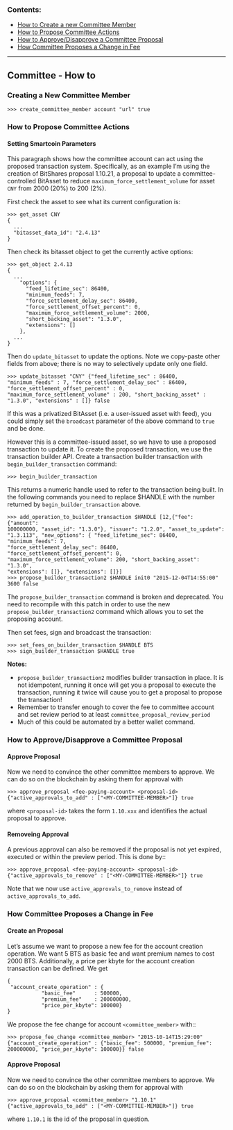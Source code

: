 ### Contents:
- [How to Create a new Committee Member](/developers/7_tutorials/05_committee_howto.md#creating-a-new-committee-member)
- [How to Propose Committee Actions](/developers/7_tutorials/05_committee_howto.md#how-to-propose-committee-actions)
- [How to Approve/Disapprove a Committee Proposal](/developers/7_tutorials/05_committee_howto.md#how-to-approvedisapprove-a-committee-proposal)
- [How Committee Proposes a Change in Fee](/developers/7_tutorials/05_committee_howto.md#how-committee-proposes-a-change-in-fee)

***

## Committee - How to

### Creating a New Committee Member

    >>> create_committee_member account "url" true


### How to Propose Committee Actions

#### Setting Smartcoin Parameters

This paragraph shows how the committee account can act using the proposed transaction system. Specifically, as an example I’m using the creation of BitShares proposal 1.10.21, a proposal to update a committee-controlled BitAsset to reduce `maximum_force_settlement_volume` for asset `CNY` from 2000 (20%) to 200 (2%).

First check the asset to see what its current configuration is:

    >>> get_asset CNY
    {
      ...
      "bitasset_data_id": "2.4.13"
    }

Then check its bitasset object to get the currently active options:

    >>> get_object 2.4.13
    {
      ...
        "options": {
          "feed_lifetime_sec": 86400,
          "minimum_feeds": 7,
          "force_settlement_delay_sec": 86400,
          "force_settlement_offset_percent": 0,
          "maximum_force_settlement_volume": 2000,
          "short_backing_asset": "1.3.0",
          "extensions": []
        },
      ...
    }

Then do `update_bitasset` to update the options. Note we copy-paste other fields from above; there is no way to selectively update only one field.

    >>> update_bitasset "CNY" {"feed_lifetime_sec" : 86400, "minimum_feeds" : 7, "force_settlement_delay_sec" : 86400, "force_settlement_offset_percent" : 0, "maximum_force_settlement_volume" : 200, "short_backing_asset" : "1.3.0", "extensions" : []} false

If this was a privatized BitAsset (i.e. a user-issued asset with feed), you could simply set the `broadcast` parameter of the above command to `true` and be done.

However this is a committee-issued asset, so we have to use a proposed transaction to update it. To create the proposed transaction, we use the transaction builder API. Create a transaction builder transaction with `begin_builder_transaction` command:

    >>> begin_builder_transaction

This returns a numeric handle used to refer to the transaction being built. In the following commands you need to replace $HANDLE with the number returned by `begin_builder_transaction` above.

    >>> add_operation_to_builder_transaction $HANDLE [12,{"fee": {"amount":
    100000000, "asset_id": "1.3.0"}, "issuer": "1.2.0", "asset_to_update":
    "1.3.113", "new_options": { "feed_lifetime_sec": 86400, "minimum_feeds": 7,
    "force_settlement_delay_sec": 86400, "force_settlement_offset_percent": 0,
    "maximum_force_settlement_volume": 200, "short_backing_asset": "1.3.0",
    "extensions": []}, "extensions": []}]
    >>> propose_builder_transaction2 $HANDLE init0 "2015-12-04T14:55:00" 3600 false

The `propose_builder_transaction` command is broken and deprecated. You need to recompile with this patch in order to use the new `propose_builder_transaction2` command which allows you to set the proposing account.

Then set fees, sign and broadcast the transaction:

    >>> set_fees_on_builder_transaction $HANDLE BTS
    >>> sign_builder_transaction $HANDLE true

**Notes:**
- `propose_builder_transaction2` modifies builder transaction in place. It is not idempotent, running it once will get you a proposal to execute the transaction, running it twice will cause you to get a proposal to propose the transaction!
- Remember to transfer enough to cover the fee to committee account and set review period to at least `committee_proposal_review_period`
- Much of this could be automated by a better wallet command.

### How to Approve/Disapprove a Committee Proposal

#### Approve Proposal

Now we need to convince the other committee members to approve. We can do so on the blockchain by asking them for approval with

    >>> approve_proposal <fee-paying-account> <proposal-id> {"active_approvals_to_add" : ["<MY-COMMITTEE-MEMBER>"]} true

where `<proposal-id>` takes the form `1.10.xxx` and identifies the actual proposal to approve.

#### Removeing Approval

A previous approval can also be removed if the proposal is not yet expired, executed or within the preview period. This is done by::

    >>> approve_proposal <fee-paying-account> <proposal-id> {"active_approvals_to_remove" : ["<MY-COMMITTEE-MEMBER>"]} true

Note that we now use `active_approvals_to_remove` instead of `active_approvals_to_add`.

### How Committee Proposes a Change in Fee

#### Create an Proposal

Let’s assume we want to propose a new fee for the account creation operation. We want 5 BTS as basic fee and want premium names to cost 2000 BTS. Additionally, a price per kbyte for the account creation transaction can be defined. We get

    {
     "account_create_operation" : {
               "basic_fee"      : 500000,
               "premium_fee"    : 200000000,
               "price_per_kbyte": 100000}
    }

We propose the fee change for account `<committee_member>` with::

    >>> propose_fee_change <committee_member> "2015-10-14T15:29:00" {"account_create_operation" : {"basic_fee": 500000, "premium_fee": 200000000, "price_per_kbyte": 100000}} false

#### Approve Proposal

Now we need to convince the other committee members to approve. We can do so on the blockchain by asking them for approval with

    >>> approve_proposal <committee_member> "1.10.1" {"active_approvals_to_add" : ["<MY-COMMITTEE-MEMBER>"]} true

where `1.10.1` is the id of the proposal in question.



